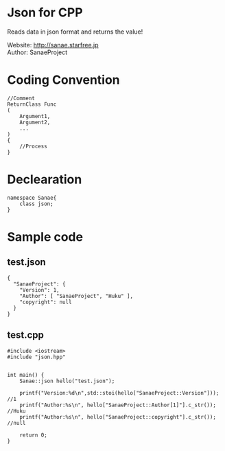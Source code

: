# Json for CPP
Reads data in json format and returns the value!

Website: http://sanae.starfree.jp  
Author: SanaeProject

# Coding Convention

    //Comment
    ReturnClass Func
    (
        Argument1,
        Argument2,
        ...
    )
    {
        //Process
    }

# Declearation
    
    namespace Sanae{
        class json;
    }

# Sample code
## test.json

    {
      "SanaeProject": {
        "Version": 1,
        "Author": [ "SanaeProject", "Huku" ],
        "copyright": null
      }
    }

## test.cpp

    #include <iostream>
    #include "json.hpp"


    int main() {
	    Sanae::json hello("test.json");
	
	    printf("Version:%d\n",std::stoi(hello["SanaeProject::Version"])); //1
	    printf("Author:%s\n", hello["SanaeProject::Author[1]"].c_str());  //Huku
	    printf("Author:%s\n", hello["SanaeProject::copyright"].c_str());  //null

	    return 0;
    }